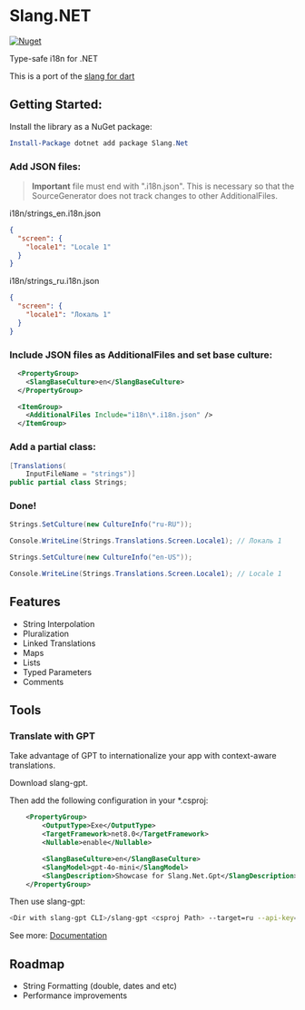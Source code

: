 # Slang.NET

[![Nuget](https://img.shields.io/nuget/v/Slang.Net?label=Slang.Net)](https://www.nuget.org/packages/Slang.Net)

Type-safe i18n for .NET

This is a port of the [slang for dart](https://pub.dev/packages/slang)

## Getting Started:

Install the library as a NuGet package:

```powershell
Install-Package dotnet add package Slang.Net
```

### Add JSON files:
> **Important** file must end with ".i18n.json". This is necessary so that the SourceGenerator does not track changes to other AdditionalFiles.

i18n/strings_en.i18n.json

```json
{
  "screen": {
    "locale1": "Locale 1"
  }
}
```

i18n/strings_ru.i18n.json

```json
{
  "screen": {
    "locale1": "Локаль 1"
  }
}
```

### Include JSON files as AdditionalFiles and set base culture:

```xml
  <PropertyGroup>
    <SlangBaseCulture>en</SlangBaseCulture>
  </PropertyGroup>

  <ItemGroup>
    <AdditionalFiles Include="i18n\*.i18n.json" />
  </ItemGroup>
```


### Add a partial class:

``` csharp
[Translations(
    InputFileName = "strings")]
public partial class Strings;
```

### Done! 

```csharp
Strings.SetCulture(new CultureInfo("ru-RU")); 

Console.WriteLine(Strings.Translations.Screen.Locale1); // Локаль 1

Strings.SetCulture(new CultureInfo("en-US"));

Console.WriteLine(Strings.Translations.Screen.Locale1); // Locale 1
```

## Features

- String Interpolation
- Pluralization
- Linked Translations
- Maps
- Lists
- Typed Parameters
- Comments

## Tools

### Translate with GPT

Take advantage of GPT to internationalize your app with context-aware translations.

Download slang-gpt.

Then add the following configuration in your *.csproj:

```xml
    <PropertyGroup>
        <OutputType>Exe</OutputType>
        <TargetFramework>net8.0</TargetFramework>
        <Nullable>enable</Nullable>

        <SlangBaseCulture>en</SlangBaseCulture>
        <SlangModel>gpt-4o-mini</SlangModel>
        <SlangDescription>Showcase for Slang.Net.Gpt</SlangDescription>
    </PropertyGroup>
```

Then use slang-gpt:

```bash
<Dir with slang-gpt CLI>/slang-gpt <csproj Path> --target=ru --api-key=<open-ai-gpt-api-key>
```

See more: [Documentation](https://github.com/egorozh/Slang.NET/tree/develop/Slang.Gpt.Cli)

## Roadmap

- String Formatting (double, dates and etc)
- Performance improvements
